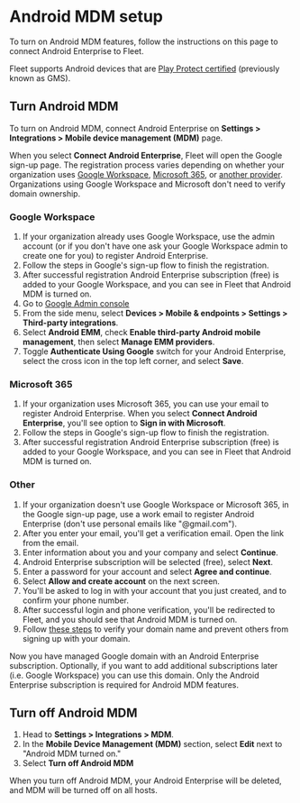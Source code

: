 # Android MDM setup

To turn on Android MDM features, follow the instructions on this page to connect Android Enterprise
to Fleet.

Fleet supports Android devices that are [Play Protect certified](https://support.google.com/googleplay/answer/7165974?hl=en) (previously known as GMS).

## Turn Android MDM

To turn on Android MDM, connect Android Enterprise on **Settings > Integrations > Mobile device management (MDM)** page.

When you select **Connect Android Enterprise**, Fleet will open the Google sign-up page. The registration process varies depending on whether your organization uses [Google Workspace](#google-workspace), [Microsoft 365](#microsoft-365), or [another provider](#other). Organizations using Google Workspace and Microsoft don't need to verify domain ownership.

### Google Workspace

1. If your organization already uses Google Workspace, use the admin account (or if you don't have one ask your Google Workspace admin to create one for you) to register Android Enterprise.
2. Follow the steps in Google's sign-up flow to finish the registration.
3. After successful registration Android Enterprise subscription (free) is added to your Google Workspace, and you can see in Fleet that Android MDM is turned on.
4. Go to [Google Admin console](https://admin.google.com)
5. From the side menu, select **Devices > Mobile & endpoints > Settings > Third-party integrations**.
6. Select **Android EMM**, check **Enable third-party Android mobile management**, then select **Manage EMM providers**.
7. Toggle **Authenticate Using Google** switch for your Android Enterprise, select the cross icon in the top left corner, and select **Save**.

### Microsoft 365

1. If your organization uses Microsoft 365, you can use your email to register Android Enterprise. When you select **Connect Android Enterprise**, you'll see option to **Sign in with Microsoft**.
2. Follow the steps in Google's sign-up flow to finish the registration.
3. After successful registration Android Enterprise subscription (free) is added to your Google Workspace, and you can see in Fleet that Android MDM is turned on.

### Other

1. If your organization doesn't use Google Workspace or Microsoft 365, in the Google sign-up page, use a work email to register Android Enterprise (don't use personal emails like "@gmail.com").
2. After you enter your email, you'll get a verification email. Open the link from the email.
3. Enter information about you and your company and select **Continue**.
4. Android Enterprise subscription will be selected (free), select **Next**.
5. Enter a password for your account and select **Agree and continue**.
6. Select **Allow and create account** on the next screen.
8. You'll be asked to log in with your account that you just created, and to confirm your phone number.
9. After successful login and phone verification, you'll be redirected to Fleet, and you should see that Android MDM is turned on.
10. Follow [these steps](https://support.google.com/a/answer/60216?hl=en) to verify your domain name and prevent others from signing up with your domain.

Now you have managed Google domain with an Android Enterprise subscription. Optionally, if you want to add additional subscriptions later (i.e. Google Workspace) you can use this domain. Only the Android Enterprise subscription is required for Android MDM features.

## Turn off Android MDM

1. Head to **Settings > Integrations > MDM**.
2. In the **Mobile Device Management (MDM)** section, select **Edit** next to "Android MDM turned on."
3. Select **Turn off Android MDM**

When you turn off Android MDM, your Android Enterprise will be deleted, and MDM will be turned off
on all hosts.


<meta name="articleTitle" value="Android MDM setup">
<meta name="authorFullName" value="Marko Lisica">
<meta name="authorGitHubUsername" value="marko-lisica">
<meta name="category" value="guides">
<meta name="publishedOn" value="2025-04-05">
<meta name="description" value="Learn how to turn on Android MDM in Fleet.">
